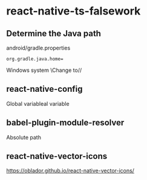 # react-native-ts-falsework

## Determine the Java path

android/gradle.properties

`org.gradle.java.home=`

Windows system \Change to//

## react-native-config

Global variableal variable

## babel-plugin-module-resolver

Absolute path

## react-native-vector-icons

https://oblador.github.io/react-native-vector-icons/